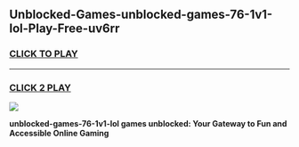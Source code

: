 
## Unblocked-Games-unblocked-games-76-1v1-lol-Play-Free-uv6rr
<h3>
<a href="https://premium76.site?title=unblocked-games-76-1v1-lol&ref=10A">CLICK TO PLAY</a></h3>
<hr>

<h3>
<a href="https://premium76.site?title=unblocked-games-76-1v1-lol&ref=10A">CLICK 2 PLAY</a>
  
</h3>

<a href="https://premium76.site?title=unblocked-games-76-1v1-lol&ref=10A"><img src="https://clearcache.store/games.png"></a>


**unblocked-games-76-1v1-lol games unblocked: Your Gateway to Fun and Accessible Online Gaming**
